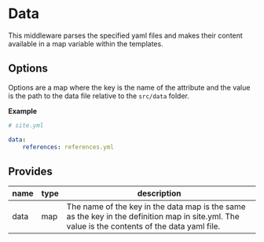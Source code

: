 # Data
This middleware parses the specified yaml files and makes their content available in a map variable within the templates.

## Options
Options are a map where the key is the name of the attribute and the value is the path to the data file relative to the `src/data` folder.

**Example**
```yaml
# site.yml

data:
    references: references.yml
```

## Provides
name | type | description
-----|------|-------------
data | map  | The name of the key in the data map is the same as the key in the definition map in site.yml. The value is the contents of the data yaml file.
